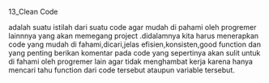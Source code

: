 13_Clean Code

adalah suatu istilah dari suatu code agar mudah di pahami oleh progremer lainnnya yang akan memegang project .didalamnya kita harus menerapkan code yang mudah di fahami,dicari,jelas efisien,konsisten,good function dan yang penting berikan komentar pada code yang sepertinya akan sulit untuk di fahami oleh progremer lain agar tidak menghambat kerja karena hanya mencari tahu function dari code tersebut ataupun variable tersebut.